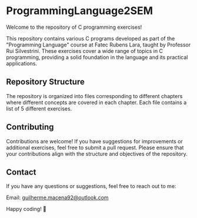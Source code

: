 # ProgrammingLanguage2SEM

Welcome to the repository of C programming exercises! 

This repository contains various C programs developed as part of the "Programming Language" course at Fatec Rubens Lara, taught by Professor Rui Silvestrini. These exercises cover a wide range of topics in C programming, providing a solid foundation in the language and its practical applications.

## Repository Structure

The repository is organized into files corresponding to different chapters where different concepts are covered in each chapter. Each file contains a list of 5 different exercises.

## Contributing

Contributions are welcome! If you have suggestions for improvements or additional exercises, feel free to submit a pull request. Please ensure that your contributions align with the structure and objectives of the repository.

## Contact

If you have any questions or suggestions, feel free to reach out to me:

Email: guilherme.macena92@outlook.com

Happy coding! 🚀

